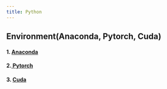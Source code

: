 ```yaml
---
title: Python
---
```



## Environment(Anaconda, Pytorch, Cuda)

#### 1. [Anaconda](./anaconda.md)

#### 2.[ Pytorch](./pytorch.md)

#### 3. [Cuda](./cuda.md)







​	